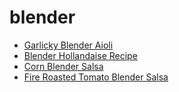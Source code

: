 # blender

 * [Garlicky Blender Aioli](index/g/garlicky-blender-aioli.json)
 * [Blender Hollandaise Recipe](index/b/blender-hollandaise-recipe.json)
 * [Corn Blender Salsa](index/c/corn-blender-salsa.json)
 * [Fire Roasted Tomato Blender Salsa](index/f/fire-roasted-tomato-blender-salsa.json)
